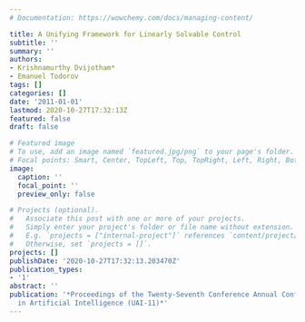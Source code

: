 ```yaml
---
# Documentation: https://wowchemy.com/docs/managing-content/

title: A Unifying Framework for Linearly Solvable Control
subtitle: ''
summary: ''
authors:
- Krishnamurthy Dvijotham*
- Emanuel Todorov
tags: []
categories: []
date: '2011-01-01'
lastmod: 2020-10-27T17:32:13Z
featured: false
draft: false

# Featured image
# To use, add an image named `featured.jpg/png` to your page's folder.
# Focal points: Smart, Center, TopLeft, Top, TopRight, Left, Right, BottomLeft, Bottom, BottomRight.
image:
  caption: ''
  focal_point: ''
  preview_only: false

# Projects (optional).
#   Associate this post with one or more of your projects.
#   Simply enter your project's folder or file name without extension.
#   E.g. `projects = ["internal-project"]` references `content/project/deep-learning/index.md`.
#   Otherwise, set `projects = []`.
projects: []
publishDate: '2020-10-27T17:32:13.203470Z'
publication_types:
- '1'
abstract: ''
publication: '*Proceedings of the Twenty-Seventh Conference Annual Conference on Uncertainty
  in Artificial Intelligence (UAI-11)*'
---
```

